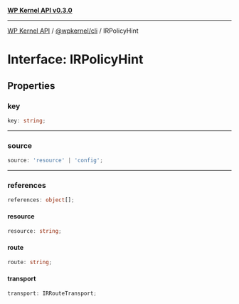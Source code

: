 [**WP Kernel API v0.3.0**](../../../README.md)

---

[WP Kernel API](../../../README.md) / [@wpkernel/cli](../README.md) / IRPolicyHint

# Interface: IRPolicyHint

## Properties

### key

```ts
key: string;
```

---

### source

```ts
source: 'resource' | 'config';
```

---

### references

```ts
references: object[];
```

#### resource

```ts
resource: string;
```

#### route

```ts
route: string;
```

#### transport

```ts
transport: IRRouteTransport;
```
